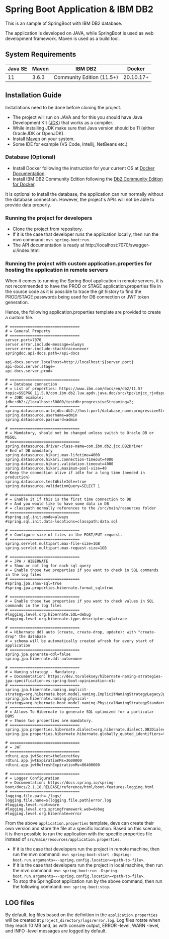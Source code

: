 # Spring Boot Application & IBM DB2

This is an sample of SpringBoot with IBM DB2 database. 

The application is developed on JAVA, while SpringBoot is used as web development framework.
Maven is used as a build tool.

## System Requirements

Java SE | Maven | IBM DB2 | Docker
---------|---------|---------|---------
11 | 3.6.3 | Community Edition (11.5+) | 20.10.17+

## Installation Guide
Installations need to be done before cloning the project.

- The project will run on JAVA and for this you should have Java Development Kit ([JDK](https://jdk.java.net/17/)) that works as a compiler.
- While installing JDK make sure that Java version should be 11 (either OracleJDK or OpenJDK).
- Install [Maven](https://maven.apache.org/users/index.html) on your system.
- Some IDE for example (VS Code, Intellij, NetBeans etc.)

### Database (Optional)
- Install Docker following the instruction for your current OS at [Docker Documentation](https://docs.docker.com/get-docker/).
- Install IBM DB2 Community Edition following the [Db2 Community Edition for Docker](https://www.ibm.com/docs/en/db2/11.5?topic=docker-downloading-installing-editions).

It is optional to install the database, the application can run normally without the database connection. However, the project's APIs will not be able to provide data properly.

### Running the project for developers

- Clone the project from repository.
- If it is the case that developer runs the application locally, then run the mvn command: `mvn spring-boot:run`.
- The API documentation is ready at http://localhost:7070/swagger-ui/index.html

### Running the project with custom application.properties for hosting the application in remote servers
When it comes to running the Spring Boot application in remote servers, it is not recommended to have 
the PROD or STAGE application.properties file in the source code as it is 
possible to trace the git history to find the PROD/STAGE passwords being used for DB connection or JWT token generation.

Hence, the following application.properties template are provided to create a custom file.
```properties
# ===============================
# = General Property
# ===============================
server.port=7070
server.error.include-message=always
server.error.include-stacktrace=never
springdoc.api-docs.path=/api-docs

api-docs.server.localhost=http://localhost:${server.port}
api-docs.server.stage=
api-docs.server.prod=

# ===============================
# = Database connection
# = List of properties: https://www.ibm.com/docs/en/db2/11.5?topic=SSEPGG_11.5.0/com.ibm.db2.luw.apdv.java.doc/src/tpc/imjcc_rjvdsprp.html
# = JDBC example: jdbc:db2://localhost:50000/testdb:progressiveStreaming=2;
# ===============================
spring.datasource.url=jdbc:db2://host:port/database_name:progressiveStreaming=2;optional_connection_properties;
spring.datasource.username=admin
spring.datasource.password=admin

# ===============================
# = Mandatory, should not be changed unless switch to Oracle DB or MSSQL
# ===============================
spring.datasource.driver-class-name=com.ibm.db2.jcc.DB2Driver
# End of DB mandatory
spring.datasource.hikari.max-lifetime=4000
spring.datasource.hikari.connection-timeout=4000
spring.datasource.hikari.validation-timeout=4000
spring.datasource.hikari.maximum-pool-size=40
# Keep the connection alive if idle for a long time (needed in production)
spring.datasource.testWhileIdle=true
spring.datasource.validationQuery=SELECT 1

# ===============================
# = Enable it if this is the first time connection to DB
# = And you would like to have some data in DB
# = classpath normally references to the /src/main/resources folder
# ===============================
#spring.sql.init.mode=always
#spring.sql.init.data-locations=classpath:data.sql

# ===============================
# = Configure size of files in the POST/PUT request.
# ===============================
spring.servlet.multipart.max-file-size=1GB
spring.servlet.multipart.max-request-size=1GB

# ===============================
# = JPA / HIBERNATE
# = Show or not log for each sql query
# = Enable those two properties if you want to check in SQL commands in the log files
# ===============================
#spring.jpa.show-sql=true
#spring.jpa.properties.hibernate.format_sql=true

# ===============================
# = Enable those two properties if you want to check values in SQL commands in the log files
# ===============================
#logging.level.org.hibernate.SQL=debug
#logging.level.org.hibernate.type.descriptor.sql=trace

# ===============================
# = Hibernate ddl auto (create, create-drop, update): with "create-drop" the database
# = schema will be automatically created afresh for every start of application
# ===============================
spring.jpa.generate-ddl=false
spring.jpa.hibernate.ddl-auto=none

# ===============================
# = Naming strategy - Mandatory.
# = Documentation: https://dev.to/aleksey/hibernate-naming-strategies-jpa-specification-vs-spring-boot-opinionation-m1c
# ===============================
spring.jpa.hibernate.naming.implicit-strategy=org.hibernate.boot.model.naming.ImplicitNamingStrategyLegacyJpaImpl
spring.jpa.hibernate.naming.physical-strategy=org.hibernate.boot.model.naming.PhysicalNamingStrategyStandardImpl
# ===============================
# = Allows To Hibernate to generate SQL optimized for a particular DBMS
# = those two properties are mandatory.
# ===============================
spring.jpa.properties.hibernate.dialect=org.hibernate.dialect.DB2Dialect
spring.jpa.properties.hibernate.hibernate.globally_quoted_identifiers=true

# ===============================
# = JWT
# ===============================
rdtuni.app.jwtSecret=theSecretKey
rdtuni.app.jwtExpirationMs=3600000
rdtuni.app.jwtRefreshExpirationMs=86400000

# ===============================
# = Logger Configuration
# = Documentation: https://docs.spring.io/spring-boot/docs/2.1.18.RELEASE/reference/html/boot-features-logging.html
# ===============================
logging.file.path=./logs/
logging.file.name=${logging.file.path}error.log
#logging.level.root=warn
#logging.level.org.springframework.web=debug
#logging.level.org.hibernate=error
```

From the above `application.properties` template, devs can create their own version and store the file at 
a specific location. Based on this scenario, it is then possible to run the application with the specific properties file instead of `src/main/resources/application.properties`.

- If it is the case that developers run the project in remote machine, then run the mvn command: `mvn spring-boot:start -Dspring-boot.run.arguments=--spring.config.location=<path-to-file>`.
- If it is the case that developers run the project in local machine, then run the mvn command: `mvn spring-boot:run -Dspring-boot.run.arguments=--spring.config.location=<path-to-file>`.
- To stop the SpringBoot application run by the above command, then run the following command: `mvn spring-boot:stop`.

## LOG files
By default, log files based on the definition in the `application.properties` will be created at `project_directory/logs/error.log`. Log files rotate when they reach 10 MB and, as with console output, ERROR -level, WARN -level, and INFO -level messages are logged by default.